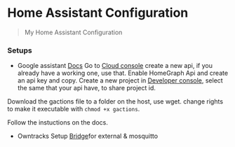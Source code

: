 # Home Assistant Configuration
> My Home Assistant Configuration


### Setups
- Google assistant
[Docs](https://home-assistant.io/components/google_assistant/)
Go to [Cloud console](https://console.cloud.google.com/) create a new api, if you already have a working one, use that. Enable HomeGraph Api and create an api key and copy.
Create a new project in [Developer console](https://console.actions.google.com/), select the same that your api have, to share project id.

Download the gactions file to a folder on the host, use wget. change rights to make it executable with `chmod +x gactions`.

Follow the instuctions on the docs.

- Owntracks
Setup [Bridge](https://geekvisit.com/home-assistant-mosquitto-mqtt-cloudmqtt-work-mqtt-bridge/)for external & mosquitto
